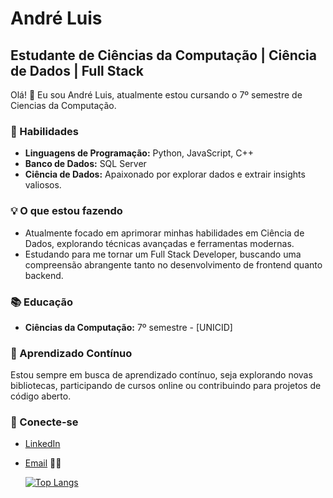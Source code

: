 # André Luis

## Estudante de Ciências da Computação | Ciência de Dados | Full Stack 

Olá! 👋 Eu sou André Luis, atualmente estou cursando o 7º semestre de Ciencias da Computação.
### 🚀 Habilidades
- **Linguagens de Programação:** Python, JavaScript, C++
- **Banco de Dados:** SQL Server
- **Ciência de Dados:** Apaixonado por explorar dados e extrair insights valiosos.
  
### 💡 O que estou fazendo
- Atualmente focado em aprimorar minhas habilidades em Ciência de Dados, explorando técnicas avançadas e ferramentas modernas.
- Estudando para me tornar um Full Stack Developer, buscando uma compreensão abrangente tanto no desenvolvimento de frontend quanto backend.
### 📚 Educação
- **Ciências da Computação:** 7º semestre - [UNICID]

### 🌱 Aprendizado Contínuo

Estou sempre em busca de aprendizado contínuo, seja explorando novas bibliotecas, participando de cursos online ou contribuindo para projetos de código aberto.

### 🤝 Conecte-se

- [LinkedIn](https://www.linkedin.com/in/andrelgr/)
- [Email](https://criarmeulink.com.br/u/1704594396)
🚀🚀 
 

  [![Top Langs](https://github-readme-stats.vercel.app/api/top-langs/?username=AndreLuislgr&layout=donut)](https://github.com/AndreLuislgr/github-readme-stats)
